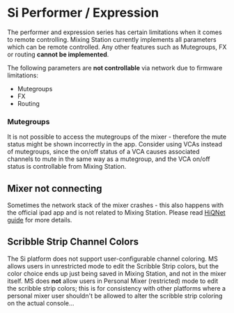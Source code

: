 # Si Performer / Expression

The performer and expression series has certain limitations when it comes to remote controlling.
Mixing Station currently implements all parameters which can be remote controlled. 
Any other features such as Mutegroups, FX or routing **cannot be implemented**.

The following parameters are **not controllable** via network due to firmware limitations:

- Mutegroups
- FX
- Routing

### Mutegroups
It is not possible to access the mutegroups of the mixer - therefore the mute status might be shown incorrectly in the app. Consider using VCAs instead of mutegroups, since the on/off status of a VCA causes associated channels to mute in the same way as a mutegroup, and the VCA on/off status is controllable from Mixing Station.

## Mixer not connecting
Sometimes the network stack of the mixer crashes - this also happens with the official ipad app and is not related to Mixing Station.
Please read [HiQNet guide](hiqnet.md) for more details.

## Scribble Strip Channel Colors
The Si platform does not support user-configurable channel coloring.  MS allows users in unrestricted mode to edit the Scribble Strip colors, but the color choice ends up just being saved in Mixing Station, and not in the mixer itself. MS does **not** allow users in Personal Mixer (restricted) mode to edit the scribble strip colors; this is for consistency with other platforms where a personal mixer user shouldn't be allowed to alter the scribble strip coloring on the actual console...
